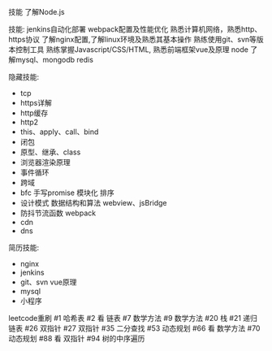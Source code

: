 技能
了解Node.js

技能:
jenkins自动化部署
webpack配置及性能优化
熟悉计算机网络，熟悉http、https协议
了解nginx配置,了解linux环境及熟悉其基本操作
熟练使用git、svn等版本控制工具
熟练掌握Javascript/CSS/HTML, 熟悉前端框架vue及原理
node
了解mysql、mongodb
redis

隐藏技能:
- tcp
- https详解
- http缓存
- http2
- this、apply、call、bind
- 闭包
- 原型、继承、class
- 浏览器渲染原理
- 事件循环
- 跨域
- bfc
手写promise
模块化
排序
- 设计模式
数据结构和算法
webview、jsBridge
- 防抖节流函数
webpack
- cdn
- dns

简历技能:
- nginx
- jenkins
- git、svn
vue原理
- mysql
- 小程序

leetcode重刷
#1 哈希表
#2 看 链表
#7 数学方法
#9 数学方法
#20 栈
#21 递归 链表
#26 双指针
#27 双指针
#35 二分查找
#53 动态规划
#66 看 数学方法
#70 动态规划
#88 看 双指针
#94 树的中序遍历